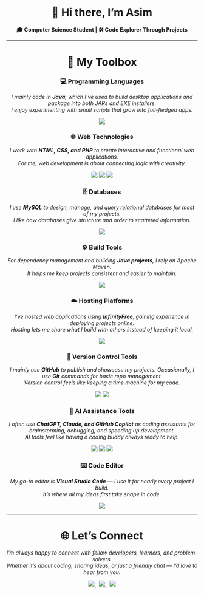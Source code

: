 <h1 align="center">👋 Hi there, I’m Asim</h1>

<p align="center">
  <b>🎓 Computer Science Student | 🛠️ Code Explorer Through Projects</b>  
</p>

---

<h1 align="center">🧰 My Toolbox</h1>  

### <p align="center">💻 Programming Languages</p> 

<p align="center"><i>
I mainly code in <b>Java</b>, which I’ve used to build desktop applications and package into both JARs and EXE installers.  
<br/>I enjoy experimenting with small scripts that grow into full-fledged apps.  
</i></p>

<p align="center">
  <img src="https://img.shields.io/badge/java-%23ED8B00.svg?style=for-the-badge&logo=openjdk&logoColor=white"/>
</p>

### <p align="center">🌐 Web Technologies</p> 

<p align="center"><i>
I work with <b>HTML, CSS, and PHP</b> to create interactive and functional web applications.  
<br/>For me, web development is about connecting logic with creativity.  
</i></p> 

<p align="center">
  <img src="https://img.shields.io/badge/HTML-E34F26?style=for-the-badge&logo=html5&logoColor=white"/>
  <img src="https://img.shields.io/badge/CSS-663399.svg?style=for-the-badge&logo=CSS&logoColor=white"/>
  <img src="https://img.shields.io/badge/PHP-777BB4.svg?style=for-the-badge&logo=PHP&logoColor=white"/>
</p>

### <p align="center">🗄️ Databases</p>

<p align="center"><i>
I use <b>MySQL</b> to design, manage, and query relational databases for most of my projects.  
<br/>I like how databases give structure and order to scattered information.  
</i></p>  

<p align="center">
  <img src="https://img.shields.io/badge/MySQL-4479A1.svg?style=for-the-badge&logo=MySQL&logoColor=white"/>
</p>

### <p align="center">⚙️ Build Tools</p>  

<p align="center"><i>
For dependency management and building <b>Java projects</b>, I rely on Apache Maven.  
<br/>It helps me keep projects consistent and easier to maintain.  
</i></p>

<p align="center">
  <img src="https://img.shields.io/badge/Apache%20Maven-C71A36.svg?style=for-the-badge&logo=Apache-Maven&logoColor=white"/>
</p>

### <p align="center">☁️ Hosting Platforms</p>

<p align="center"><i>
I’ve hosted web applications using <b>InfinityFree</b>, gaining experience in deploying projects online.  
<br/>Hosting lets me share what I build with others instead of keeping it local.  
</i></p>  

<p align="center">
  <img src="https://img.shields.io/badge/InfinityFree-7738C8.svg?style=for-the-badge&logo=InfinityFree&logoColor=white"/>
</p>

### <p align="center">🔗 Version Control Tools</p> 

<p align="center"><i>
I mainly use <b>GitHub</b> to publish and showcase my projects. Occasionally, I use <b>Git</b> commands for basic repo management.  
<br/>Version control feels like keeping a time machine for my code.  
</i></p> 

<p align="center">
  <img src="https://img.shields.io/badge/Git-F05032.svg?style=for-the-badge&logo=Git&logoColor=white"/>
  <img src="https://img.shields.io/badge/GitHub-181717.svg?style=for-the-badge&logo=GitHub&logoColor=white"/>
</p>

### <p align="center">🤖 AI Assistance Tools</p>

<p align="center"><i>
I often use <b>ChatGPT, Claude, and GitHub Copilot</b> as coding assistants for brainstorming, debugging, and speeding up development.  
<br/>AI tools feel like having a coding buddy always ready to help.  
</i></p>

<p align="center">
  <img src="https://img.shields.io/badge/chatGPT-74aa9c?style=for-the-badge&logo=openai&logoColor=white"/>  
  <img src="https://img.shields.io/badge/Claude-D97757.svg?style=for-the-badge&logo=Claude&logoColor=white"/>
  <img src="https://img.shields.io/badge/GitHub%20Copilot-000000.svg?style=for-the-badge&logo=GitHub-Copilot&logoColor=white"/>
</p>

### <p align="center">⌨️ Code Editor</p>

<p align="center"><i>
My go-to editor is <b>Visual Studio Code</b> — I use it for nearly every project I build.  
<br/>It’s where all my ideas first take shape in code.  
</i></p> 

<p align="center">
  <img src="https://img.shields.io/badge/Visual%20Studio%20Code-0078d7.svg?style=for-the-badge&logo=visual-studio-code&logoColor=white"/>
</p>

---

<h1 align="center">🌐 Let’s Connect</h1>  

<p align="center"><i>
I’m always happy to connect with fellow developers, learners, and problem-solvers.  
<br/>Whether it’s about coding, sharing ideas, or just a friendly chat — I’d love to hear from you.  
</i></p>

<p align="center">
  <a href="https://www.linkedin.com/in/muhammad-asim-133881328/">
    <img src="https://img.shields.io/badge/linkedin-%230077B5.svg?style=for-the-badge&logo=linkedin&logoColor=white" />
  </a>&nbsp;
  <a href="https://leetcode.com/u/just_asim27/">
    <img src="https://img.shields.io/badge/LeetCode-000000?style=for-the-badge&logo=LeetCode&logoColor=#d16c06" />
  </a>&nbsp;
  <a href="mailto:hafizmuhammadasimofficial@gmail.com">
    <img src="https://img.shields.io/badge/Gmail-D14836?style=for-the-badge&logo=gmail&logoColor=white" />
  </a>
</p>

